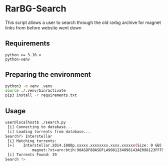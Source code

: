 # RarBG-Search
This script allows a user to search through the old rarbg archive for magnet links from before
website went down

## Requirements
```
python >= 3.10.x
python-venv
```

## Preparing the environment
```bash
python3 -m venv .venv
source ./.venv/bin/activate
pip3 install -r requirements.txt
```

## Usage
```bash
user@localhost$ ./search.py
 [i] Connecting to database...
 [i] Loading torrents from database...
Search?> Interstellar
 [i] Matching torrents:
 [+]    Interstellar.2014.1080p.xxxxx.xxxxxxxx.xxxx.xxxxxx(Size: 0 GB)
            magnet:?xt=urn:btih:98ASDF88ASDFLA9081234098143AER98123FFF90
 [i] Torrents Found: 39
Search ?> 
```
